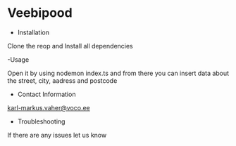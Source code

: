 # Veebipood

- Installation

Clone the reop and Install all dependencies

-Usage

Open it by using nodemon index.ts and from there you can insert data about the street, city, aadress and postcode 

- Contact Information

karl-markus.vaher@voco.ee

- Troubleshooting

If there are any issues let us know 
